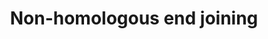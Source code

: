 ---
annotations:
- type: Pathway Ontology
  value: regulatory pathway
- type: Pathway Ontology
  value: DNA repair pathway
authors:
- MaintBot
- Elisa
description: (From http://en.wikipedia.org/wiki/Non-homologous_end_joining) Non-homologous
  end joining (NHEJ) is a pathway that repairs double-strand breaks in DNA. NHEJ is
  referred to as "non-homologous" because the break ends are directly ligated without
  the need for a homologous template, in contrast to homologous recombination, which
  requires a homologous sequence to guide repair. NHEJ is evolutionarily conserved
  throughout all kingdoms of life and is the predominant double-strand break repair
  pathway in mammalian cells.
last-edited: 2016-07-25
organisms:
- Sus scrofa
redirect_from:
- /index.php/Pathway:WP1570
- /instance/WP1570
schema-jsonld:
- '@context': https://schema.org/
  '@id': https://wikipathways.github.io/pathways/WP1570.html
  '@type': Dataset
  creator:
    '@type': Organization
    name: WikiPathways
  description: (From http://en.wikipedia.org/wiki/Non-homologous_end_joining) Non-homologous
    end joining (NHEJ) is a pathway that repairs double-strand breaks in DNA. NHEJ
    is referred to as "non-homologous" because the break ends are directly ligated
    without the need for a homologous template, in contrast to homologous recombination,
    which requires a homologous sequence to guide repair. NHEJ is evolutionarily conserved
    throughout all kingdoms of life and is the predominant double-strand break repair
    pathway in mammalian cells.
  keywords:
  - RAD50
  - XRCC5
  - MRE11A
  - NHEJ1
  - XLF
  - XRCC6
  - Ligase V
  - PRKDC
  - Nbs1 ?
  - XRCC4
  license: CC0
  name: Non-homologous end joining
seo: CreativeWork
title: Non-homologous end joining
wpid: WP1570
---